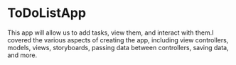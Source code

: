 # ToDoListApp
 This app will allow us to add tasks, view them, and interact with them.I covered the various aspects of creating the app, including view controllers, models, views, storyboards, passing data between controllers, saving data, and more.
